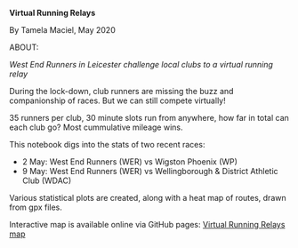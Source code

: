 **Virtual Running Relays**

By Tamela Maciel, May 2020

ABOUT:

*West End Runners in Leicester challenge local clubs to a virtual running relay*

During the lock-down, club runners are missing the buzz and companionship of races. But we can still compete virtually!

35 runners per club, 30 minute slots run from anywhere, how far in total can each club go? 
Most cummulative mileage wins.

This notebook digs into the stats of two recent races:  
* 2 May: West End Runners (WER) vs Wigston Phoenix (WP)  
* 9 May: West End Runners (WER) vs Wellingborough & District Athletic Club (WDAC)  

Various statistical plots are created, along with a heat map of routes, drawn from gpx files.

Interactive map is available online via GitHub pages: [Virtual Running Relays map](https://tamelamaciel.github.io/virtual_running_relays/)
